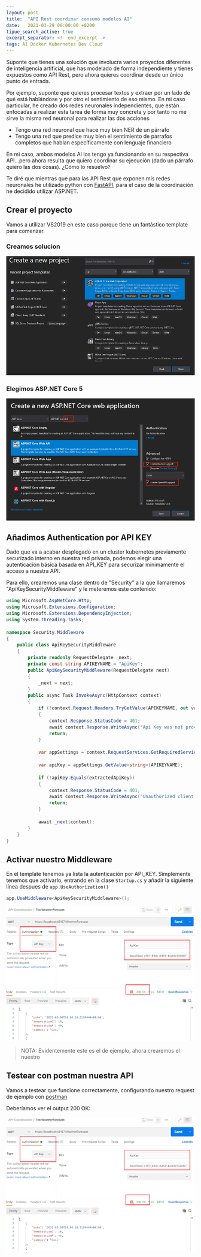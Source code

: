 ```yaml
---
layout: post
title:  "API Rest coordinar consumo modelos AI"
date:   2021-03-29 00:00:00 +0200
tipue_search_active: true
excerpt_separator: <!--end_excerpt-->
tags: AI Docker Kubernetes Dev Cloud
---
```


Suponte que tienes una solución que involucra varios proyectos diferentes de inteligencia artificial, que has modelado de forma independiente y tienes expuestos como API Rest, pero ahora quieres coordinar desde un único punto de entrada.

Por ejemplo, suponte que quieres procesar textos y extraer por un lado de qué está hablándose y por otro el sentimiento de eso mismo. En mi caso particular, he creado dos redes neuronales independientes, que están enfocadas a realizar esta tarea de forma muy concreta y por tanto no me sirve la misma red neuronal para realizar las dos acciones.

- Tengo una red neuronal que hace muy bien NER de un párrafo
- Tengo una red que predice muy bien el sentimiento de parrafos completos que hablan específicamente con lenguaje financiero

En mi caso, ambos modelos AI los tengo ya funcionando en su respectiva API...pero ahora resulta que quiero coordinar su ejecución (dado un párrafo quiero las dos cosas). ¿Cómo lo resuelvo?

<!--end_excerpt-->

Te diré que mientras que para las API Rest que exponen mis redes neuronales he utilizado python con [FastAPI](https://fastapi.tiangolo.com/), para el caso de la coordinación he decidido utilizar ASP.NET. 

## Crear el proyecto

Vamos a utilizar VS2019 en este caso porque tiene un fantástico template para comenzar.

### Creamos solucion
![vs2019 aspnet core 5](/img/posts/api-rest-coordinacion-modelos-ai/vs2019aspnetcore5_1.png)

### Elegimos ASP.NET Core 5
![vs2019 aspnet core 5](/img/posts/api-rest-coordinacion-modelos-ai/vs2019aspnetcore5_2.png)

## Añadimos Authentication por API KEY

Dado que va a acabar desplegado en un cluster kubernetes previamente securizado interno en nuestra red privada, podemos elegir una autenticación básica basada en API_KEY para securizar minimamente el acceso a nuestra API.

Para ello, crearemos una clase dentro de "Security" a la que llamaremos "ApiKeySecurityMiddleware" y le meteremos este contenido:

```c#
using Microsoft.AspNetCore.Http;
using Microsoft.Extensions.Configuration;
using Microsoft.Extensions.DependencyInjection;
using System.Threading.Tasks;

namespace Security.Middleware
{
    public class ApiKeySecurityMiddleware
    {
        private readonly RequestDelegate _next;
        private const string APIKEYNAME = "ApiKey";
        public ApiKeySecurityMiddleware(RequestDelegate next)
        {
            _next = next;
        }
        public async Task InvokeAsync(HttpContext context)
        {
            if (!context.Request.Headers.TryGetValue(APIKEYNAME, out var extractedApiKey))
            {
                context.Response.StatusCode = 401;
                await context.Response.WriteAsync("Api Key was not provided. (Using ApiKeySecurityMiddleware) ");
                return;
            }

            var appSettings = context.RequestServices.GetRequiredService<IConfiguration>();

            var apiKey = appSettings.GetValue<string>(APIKEYNAME);

            if (!apiKey.Equals(extractedApiKey))
            {
                context.Response.StatusCode = 401;
                await context.Response.WriteAsync("Unauthorized client. (Using ApiKeySecurityMiddleware)");
                return;
            }

            await _next(context);
        }
    }
}
```

## Activar nuestro Middleware

En el template tenemos ya lista la autenticación por API_KEY. Simplemente tenemos que activarlo, entrando en la clase `Startup.cs` y añadir la siguiente línea despues de `app.UseAuthorization()`

```c#
app.UseMiddleware<ApiKeySecurityMiddleware>();
```

![vs2019 aspnet core 5 security](/img/posts/api-rest-coordinacion-modelos-ai/vs2019aspnetcore5_3.png)

>NOTA: Evidentemente este es el de ejemplo, ahora crearemos el nuestro

## Testear con postman nuestra API

Vamos a testear que funcione correctamente, configurando nuestro request de ejemplo con [postman](https://www.postman.com/downloads/) 

Deberíamos ver el output 200 OK:

![postman](/img/posts/api-rest-coordinacion-modelos-ai/vs2019aspnetcore5_3.png)
